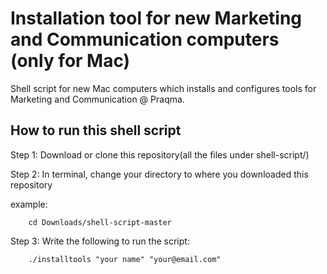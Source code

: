 # Installation tool for new Marketing and Communication computers (only for Mac)

Shell script for new Mac computers which installs and configures tools for Marketing and Communication @ Praqma.

## How to run this shell script

Step 1: Download or clone this repository(all the files under shell-script/)

Step 2: In terminal, change your directory to where you downloaded this repository
        
example: 
        
        cd Downloads/shell-script-master
        
Step 3: Write the following to run the script:

        ./installtools "your name" "your@email.com"
